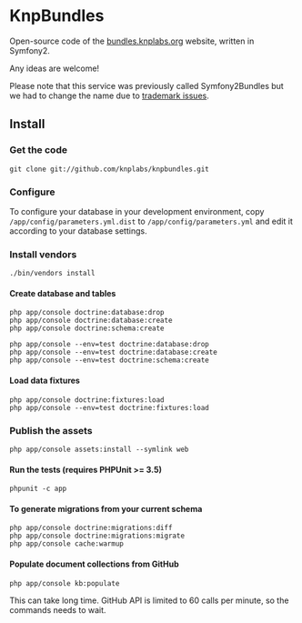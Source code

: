 # KnpBundles

Open-source code of the [bundles.knplabs.org](http://bundles.knplabs.org)
website, written in Symfony2.

Any ideas are welcome!

Please note that this service was previously called Symfony2Bundles but we had
to change the name due to [trademark issues](http://knplabs.com/blog/symfony2bundles-becomes-knpbundle).


## Install

### Get the code

    git clone git://github.com/knplabs/knpbundles.git

### Configure

To configure your database in your development environment, copy
`/app/config/parameters.yml.dist` to `/app/config/parameters.yml` and 
edit it according to your database settings.

### Install vendors

    ./bin/vendors install

#### Create database and tables

    php app/console doctrine:database:drop
    php app/console doctrine:database:create
    php app/console doctrine:schema:create

    php app/console --env=test doctrine:database:drop
    php app/console --env=test doctrine:database:create
    php app/console --env=test doctrine:schema:create

#### Load data fixtures

    php app/console doctrine:fixtures:load
    php app/console --env=test doctrine:fixtures:load

### Publish the assets

    php app/console assets:install --symlink web

#### Run the tests (requires PHPUnit >= 3.5)

    phpunit -c app

#### To generate migrations from your current schema

    php app/console doctrine:migrations:diff
    php app/console doctrine:migrations:migrate
    php app/console cache:warmup

#### Populate document collections from GitHub

    php app/console kb:populate

This can take long time. GitHub API is limited to 60 calls per minute,
so the commands needs to wait.
